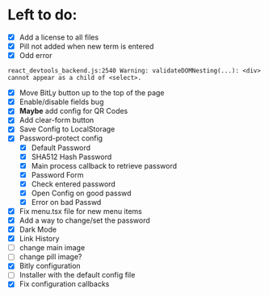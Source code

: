 # Left to do:
- [X] Add a license to all files
- [X] Pill not added when new term is entered
- [X] Odd error
```
react_devtools_backend.js:2540 Warning: validateDOMNesting(...): <div> cannot appear as a child of <select>.
```
- [x] Move BitLy button up to the top of the page
- [X] Enable/disable fields bug
- [x] **Maybe** add config for QR Codes
- [x] Add clear-form button
- [X] Save Config to LocalStorage
- [X] Password-protect config
  - [X] Default Password
  - [X] SHA512 Hash Password
  - [X] Main process callback to retrieve password
  - [X] Password Form
  - [X] Check entered password
  - [X] Open Config on good passwd
  - [X] Error on bad Passwd
- [X] Fix menu.tsx file for new menu items
- [X] Add a way to change/set the password
- [X] Dark Mode
- [X] Link History
- [ ] change main image
- [ ] change pill image?
- [X] Bitly configuration
- [ ] Installer with the default config file
- [X] Fix configuration callbacks
